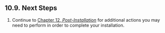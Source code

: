 ## 10.9. Next Steps

1.  Continue to [Chapter 12, *Post-Installation*](post_installation "Chapter 12. Post-Installation") for additional actions you may need to perform in order to complete your installation.
